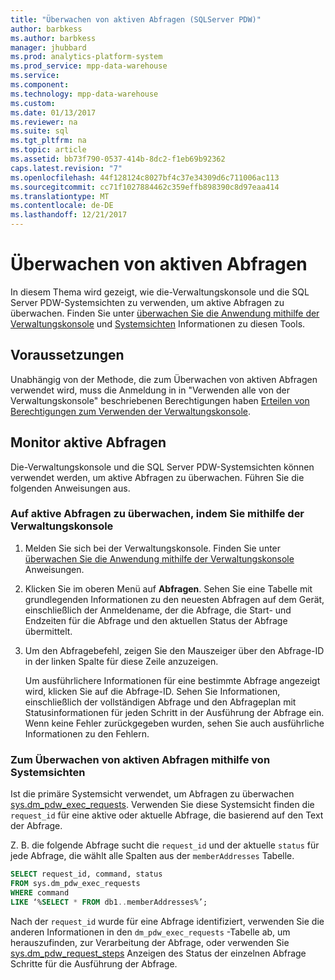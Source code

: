 ```yaml
---
title: "Überwachen von aktiven Abfragen (SQLServer PDW)"
author: barbkess
ms.author: barbkess
manager: jhubbard
ms.prod: analytics-platform-system
ms.prod_service: mpp-data-warehouse
ms.service: 
ms.component: 
ms.technology: mpp-data-warehouse
ms.custom: 
ms.date: 01/13/2017
ms.reviewer: na
ms.suite: sql
ms.tgt_pltfrm: na
ms.topic: article
ms.assetid: bb73f790-0537-414b-8dc2-f1eb69b92362
caps.latest.revision: "7"
ms.openlocfilehash: 44f128124c8027bf4c37e34309d6c711006ac113
ms.sourcegitcommit: cc71f1027884462c359effb898390c8d97eaa414
ms.translationtype: MT
ms.contentlocale: de-DE
ms.lasthandoff: 12/21/2017
---
```

# <a name="monitoring-active-queries"></a>Überwachen von aktiven Abfragen
In diesem Thema wird gezeigt, wie die-Verwaltungskonsole und die SQL Server PDW-Systemsichten zu verwenden, um aktive Abfragen zu überwachen. Finden Sie unter [überwachen Sie die Anwendung mithilfe der Verwaltungskonsole](monitor-the-appliance-by-using-the-admin-console.md) und [Systemsichten](tsql-system-views.md) Informationen zu diesen Tools.  
  
## <a name="prerequisites"></a>Voraussetzungen  
Unabhängig von der Methode, die zum Überwachen von aktiven Abfragen verwendet wird, muss die Anmeldung in in "Verwenden alle von der Verwaltungskonsole" beschriebenen Berechtigungen haben [Erteilen von Berechtigungen zum Verwenden der Verwaltungskonsole](grant-permissions.md#grant-permissions-to-use-the-admin-console).  
  
## <a name="PermsAdminConsole"></a>Monitor aktive Abfragen  
Die-Verwaltungskonsole und die SQL Server PDW-Systemsichten können verwendet werden, um aktive Abfragen zu überwachen. Führen Sie die folgenden Anweisungen aus.  
  
### <a name="to-monitor-active-queries-by-using-the-admin-console"></a>Auf aktive Abfragen zu überwachen, indem Sie mithilfe der Verwaltungskonsole  
  
1.  Melden Sie sich bei der Verwaltungskonsole. Finden Sie unter [überwachen Sie die Anwendung mithilfe der Verwaltungskonsole](monitor-the-appliance-by-using-the-admin-console.md) Anweisungen.  
  
2.  Klicken Sie im oberen Menü auf **Abfragen**. Sehen Sie eine Tabelle mit grundlegenden Informationen zu den neuesten Abfragen auf dem Gerät, einschließlich der Anmeldename, der die Abfrage, die Start- und Endzeiten für die Abfrage und den aktuellen Status der Abfrage übermittelt.  
  
3.  Um den Abfragebefehl, zeigen Sie den Mauszeiger über den Abfrage-ID in der linken Spalte für diese Zeile anzuzeigen.  
  
    Um ausführlichere Informationen für eine bestimmte Abfrage angezeigt wird, klicken Sie auf die Abfrage-ID. Sehen Sie Informationen, einschließlich der vollständigen Abfrage und den Abfrageplan mit Statusinformationen für jeden Schritt in der Ausführung der Abfrage ein. Wenn keine Fehler zurückgegeben wurden, sehen Sie auch ausführliche Informationen zu den Fehlern. <!-- MISSING LINKS See [Understanding Query Plans &#40;SQL Server PDW&#41;](../sqlpdw/understanding-query-plans-sql-server-pdw.md) for information on how to interpret the query plan information available in the Admin Console.  -->
  
### <a name="to-monitor-active-queries-by-using-the-system-views"></a>Zum Überwachen von aktiven Abfragen mithilfe von Systemsichten  
Ist die primäre Systemsicht verwendet, um Abfragen zu überwachen [sys.dm_pdw_exec_requests](../relational-databases/system-dynamic-management-views/sys-dm-pdw-exec-requests-transact-sql.md). Verwenden Sie diese Systemsicht finden die `request_id` für eine aktive oder aktuelle Abfrage, die basierend auf den Text der Abfrage.  
  
Z. B. die folgende Abfrage sucht die `request_id` und der aktuelle `status` für jede Abfrage, die wählt alle Spalten aus der `memberAddresses` Tabelle.  
  
```sql  
SELECT request_id, command, status   
FROM sys.dm_pdw_exec_requests   
WHERE command   
LIKE ‘%SELECT * FROM db1..memberAddresses%’;  
```  
  
Nach der `request_id` wurde für eine Abfrage identifiziert, verwenden Sie die anderen Informationen in den `dm_pdw_exec_requests` -Tabelle ab, um herauszufinden, zur Verarbeitung der Abfrage, oder verwenden Sie [sys.dm_pdw_request_steps](../relational-databases/system-dynamic-management-views/sys-dm-pdw-request-steps-transact-sql.md) Anzeigen des Status der einzelnen Abfrage Schritte für die Ausführung der Abfrage.  
  
<!-- MISSING LINKS 
## See Also  
[Common Metadata Query Examples &#40;SQL Server PDW&#41;](../sqlpdw/common-metadata-query-examples-sql-server-pdw.md)  
-->
  
